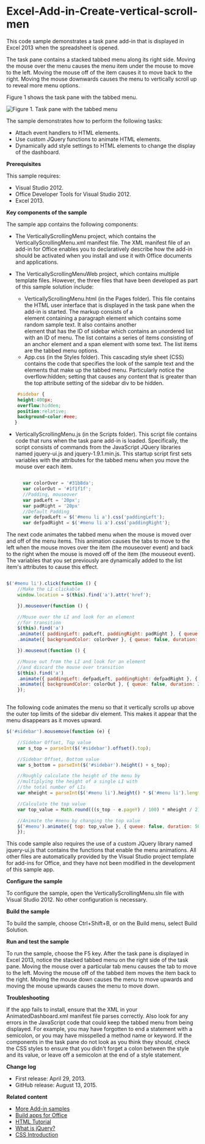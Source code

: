 # Excel-Add-in-Create-vertical-scroll-men
This code sample demonstrates a task pane add-in that is displayed in Excel 2013 when the spreadsheet is opened.

The task pane contains a stacked tabbed menu along its right side. Moving the mouse over the menu causes the menu item under the mouse to move to the left. Moving the mouse off of the item causes it to move back to the right. Moving the mouse downwards causes the menu to vertically scroll up to reveal more menu options.

Figure 1 shows the task pane with the tabbed menu.

![Figure 1. Task pane with the tabbed menu](/description/image.jpg)


The sample demonstrates how to perform the following tasks:

* Attach event handlers to HTML elements.
* Use custom JQuery functions to animate HTML elements.
* Dynamically add style settings to HTML elements to change the display of the dashboard.

**Prerequisites**

This sample requires:

* Visual Studio 2012.
* Office Developer Tools for Visual Studio 2012.
* Excel 2013.

**Key components of the sample**

The sample app contains the following components:

* The VerticallyScrollingMenu project, which contains the VerticallyScrollingMenu.xml manifest file. The XML manifest file of an add-in for Office enables you to declaratively describe how the add-in should be activated when you install and use it with Office documents and applications.
* The VerticallyScrollingMenuWeb project, which contains multiple template files. However, the three files that have been developed as part of this sample solution include:

  * VerticallyScrollingMenu.html (in the Pages folder). This file contains the HTML user interface that is displayed in the task pane when the add-in is started. The markup consists of a <div> element containing a paragraph element which contains some random sample text. It also contains another <div> element that has the ID of  sidebar which contains an unordered list with an ID of  menu. The list contains a series of items consisting of an anchor element and a span element with some text. The list items are the tabbed menu options.
  * App.css (in the Styles folder). This cascading style sheet (CSS) contains the code that specifies the look of the sample text and the elements that make up the tabbed menu. Particularly notice the overflow:hidden; setting that causes any content that is greater than the top attribute setting of the sidebar div to be hidden.

```CSS
    #sidebar {
    height:400px;
    overflow:hidden;
    position:relative;
    background-color:#eee;
   }
   ```
   
   * VerticallyScrollingMenu.js (in the Scripts folder). This script file contains code that runs when the task pane add-in is loaded. Specifically, the script consists of commands from the JavaScript JQuery libraries named jquery-ui.js and jquery-1.9.1.min.js. This startup script first sets variables with the attributes for the tabbed menu when you move the mouse over each item.


```JavaScript 

      var colorOver = '#31b8da';
      var colorOut = '#1f1f1f';
      //Padding, mouseover
      var padLeft = '20px';
      var padRight = '20px'
      //Default Padding
      var defpadLeft = $('#menu li a').css('paddingLeft');
      var defpadRight = $('#menu li a').css('paddingRight');
   ```
   
The next code animates the tabbed menu when the mouse is moved over and off of the menu items. This animation causes the tabs to move to the left when the mouse moves over the item (the mouseover event) and back to the right when the mouse is moved off of the item (the mouseout event). The variables that you set previously are dynamically added to the list item's attributes to cause this effect.

```JavaScript 

$('#menu li').click(function () {
    //Make the LI clickable
    window.location = $(this).find('a').attr('href');

    }).mouseover(function () {

    //Mouse over the LI and look for an element 
    //for transition
    $(this).find('a')
    .animate({ paddingLeft: padLeft, paddingRight: padRight }, { queue: false, duration: 100 })
    .animate({ backgroundColor: colorOver }, { queue: false, duration: 200 });

    }).mouseout(function () {

    //Mouse out from the LI and look for an element 
    //and discard the mouse over transition
    $(this).find('a')
    .animate({ paddingLeft: defpadLeft, paddingRight: defpadRight }, { queue: false, duration: 100 })
    .animate({ backgroundColor: colorOut }, { queue: false, duration: 200 });
    });
 

   ```

The following code animates the menu so that it vertically scrolls up above the outer top limits of the sidebar div element. This makes it appear that the menu disappears as it moves upward.

```JavaScript 
$('#sidebar').mousemove(function (e) {

    //Sidebar Offset, Top value
    var s_top = parseInt($('#sidebar').offset().top);

    //Sidebar Offset, Bottom value
    var s_bottom = parseInt($('#sidebar').height() + s_top);

    //Roughly calculate the height of the menu by 
    //multiplying the height of a single LI with 
    //the total number of LIs
    var mheight = parseInt($('#menu li').height() * $('#menu li').length);

    //Calculate the top value
    var top_value = Math.round(((s_top - e.pageY) / 100) * mheight / 2)

    //Animate the #menu by changing the top value
    $('#menu').animate({ top: top_value }, { queue: false, duration: 500 });
    });
   ```
   

This code sample also requires the use of a custom JQuery library named jquery-ui.js that contains the functions that enable the menu animations. All other files are automatically provided by the Visual Studio project template for add-ins for Office, and they have not been modified in the development of this sample app.

**Configure the sample**

To configure the sample, open the VerticallyScrollingMenu.sln file with Visual Studio 2012. No other configuration is necessary.

**Build the sample**

To build the sample, choose Ctrl+Shift+B, or on the Build menu, select Build Solution.

**Run and test the sample**

To run the sample, choose the F5 key. After the task pane is displayed in Excel 2013, notice the stacked tabbed menu on the right side of the task pane. Moving the mouse over a particular tab menu causes the tab to move to the left. Moving the mouse off of the tabbed item moves the item back to the right. Moving the mouse down causes the menu to move upwards and moving the mouse upwards causes the menu to move down.

**Troubleshooting**

If the app fails to install, ensure that the XML in your AnimatedDashboard.xml manifest file parses correctly. Also look for any errors in the JavaScript code that could keep the tabbed menu from being displayed. For example, you may have forgotten to end a statement with a semicolon, or you may have misspelled a method name or keyword. If the components in the task pane do not look as you think they should, check the CSS styles to ensure that you didn't forget a colon between the style and its value, or leave off a semicolon at the end of a style statement.

**Change log**

* First release: April 29, 2013.
* GitHub release: August 13, 2015.

**Related content**

* [More Add-in samples](https://github.com/OfficeDev?utf8=%E2%9C%93&query=-Add-in)
* [Build apps for Office](http://msdn.microsoft.com/en-us/library/jj220060.aspx)
* [HTML Tutorial](http://www.w3schools.com/html/)
* [What is jQuery?](http://jquery.com/)
* [CSS Introduction](http://www.w3schools.com/css/css_intro.asp)

   
